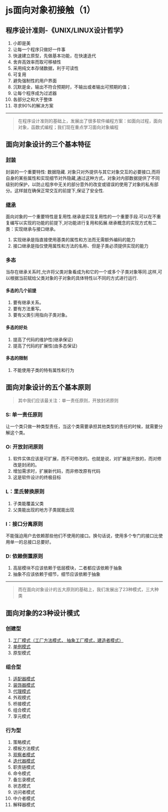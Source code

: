 # js面向对象初接触（1）
## 程序设计准则-《UNIX/LINUX设计哲学》
1. 小即是美
2. 让每一个程序只做好一件事
3. 快速建立原型，先做基本功能，在快速迭代
4. 舍弃高效率而取可移植性
5. 采用纯文本存储数据，利于可读性
6. 可复用
7. 避免强制性的用户界面
8. 沉默是金，输出不符合预期时，不输出或者输出可预期的值；
9. 让每个程序成为过滤器
10. 各部分之和大于整体
11. 寻求90%的解决方案

------

> 在程序设计准则的基础上，发展出了很多软件编程方案：如面向过程，面向对象，函数式编程；我们现在重点学习面向对象编程

## 面向对象设计的三个基本特征
### [封装](https://www.tomz.club/blog/md/Pragram/js_oop/2019-03/190302.md)
封装的一个重要特性: 数据隐藏. 对象只对外提供与其它对象交互的必要接口,而将自身的某些属性和实现细节对外隐藏,通过这种方式，对象对内部数据提供了不同级别的保护，以防止程序中无关的部分意外的改变或错误的使用了对象的私有部分。这样就在确保正常交互的前提下,保证了安全性.

### [继承](https://www.tomz.club/blog/md/Pragram/js_oop/2019-03/190301.md)
面向对象的一个重要特性是复用性.继承是实现复用性的一个重要手段.可以在不重复编写以实现的功能的前提下,对功能进行复用和拓展.继承概念的实现方式有二类：实现继承与接口继承。
1. 实现继承是指直接使用基类的属性和方法而无需额外编码的能力
2. 接口继承是指仅使用属性和方法的名称、但是子类必须提供实现的能力

### 多态
当存在继承关系时,允许将父类对象看成为和它的一个或多个子类对象等同.这样,可以根据当前赋给父类对象的子对象的具体特性以不同的方式进行运行.

#### 多态的几个前提
1. 要有继承关系。
2. 要有方法重写。
3. 要有父类引用指向子类对象。

#### 多态的好处
1. 提高了代码的维护性(继承保证)
2. 提高了代码的扩展性(由多态保证)

#### 多态的限制
1. 不能使用子类的特有属性和行为

## 面向对象设计的五个基本原则
> 其中我们应该最关注：单一责任原则，开放封闭原则

### S: 单一责任原则
让一个类只做一种类型责任，当这个类需要承担其他类型的责任的时候，就需要分解这个类。

### O: 开放封闭原则
1. 软件实体应该是可扩展，而不可修改的。也就是说，对扩展是开放的，而对修改是封闭的。
2. 增加需求时，扩展新代码，而非修改原有代码
3. 这是软件设计的终极目标

### L：里氏替换原则
1. 子类能覆盖父类
2. 父类能出现的地方子类就能出现

### I：接口分离原则
不能强迫用户去依赖那些他们不使用的接口。换句话说，使用多个专门的接口比使用单一的总接口总要好。 

### D: 依赖倒置原则
1. 高层模块不应该依赖于低层模块，二者都应该依赖于抽象 
2. 抽象不应该依赖于细节，细节应该依赖于抽象

------

> 而在面向对象设计的五大原则的基础上，我们发展出了23种模式，三大种类

## 面向对象的23种设计模式
### 创建型
1. [工厂模式（工厂方法模式， 抽象工厂模式，建造者模式）](https://www.tomz.club/blog/md/Browser/JavaScript/2018-12/03.md)
2. [单例模式](/https://www.tomz.club/blog/md/Browser/JavaScript/2018-12/04.md)
3. 原型模式

### 组合型
1. [适配器模式](https://www.tomz.club/blog/md/Browser/JavaScript/2018-12/05.md)
2. [装饰器模式](https://www.tomz.club/blog/md/Browser/JavaScript/2018-12/06.md)
3. [代理模式](https://www.tomz.club/blog/md/Browser/JavaScript/2018-12/07.md)
4. 外观模式
5. 桥接模式
6. 组合模式
7. 享元模式

### 行为型
1. 策略模式
2. 模板方法模式
3. [观察者模式](https://www.tomz.club/blog/md/Browser/JavaScript/2018-12/08.md)
4. [迭代器模式](https://www.tomz.club/blog/md/Browser/JavaScript/2018-12/09.md)
5. 职责链模式
6. 命令模式
7. 备忘录模式
8. 状态模式
9. 访问者模式
10. 中介者模式
11. 解释器模式
